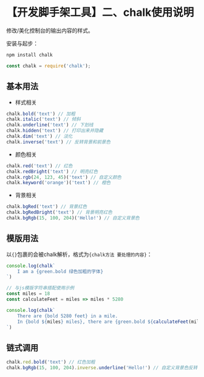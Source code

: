 # 【开发脚手架工具】二、chalk使用说明

修改/美化控制台的输出内容的样式。



安装与起步：

```javascript
npm install chalk

const chalk = require('chalk');
```

## 基本用法

- 样式相关

```javascript
chalk.bold('text') // 加粗
chalk.italic('text') // 倾斜
chalk.underline('text') // 下划线
chalk.hidden('text') // 打印出来并隐藏
chalk.dim('text') // 淡化
chalk.inverse('text') // 反转背景和前景色
```

- 颜色相关

```javascript
chalk.red('text') // 红色
chalk.redBright('text') // 明亮红色
chalk.rgb(24, 123, 45)('text') // 自定义颜色
chalk.keyword('orange')('text') // 橙色
```

- 背景相关

```javascript
chalk.bgRed('text') // 背景红色
chalk.bgRedBright('text') // 背景明亮红色
chalk.bgRgb(15, 100, 204)('Hello!') // 自定义背景色
```

## 模版用法

以`{}`包裹的会被chalk解析，格式为`{chalk方法 要处理的内容}`：

```javascript
console.log(chalk`
	I am a {green.bold 绿色加粗的字体}
`)

// 与js模版字符串搭配使用示例
const miles = 18
const calculateFeet = miles => miles * 5280

console.log(chalk`
	There are {bold 5280 feet} in a mile.
	In {bold ${miles} miles}, there are {green.bold ${calculateFeet(miles)}}.
`)
```

## 链式调用

```javascript
chalk.red.bold('text') // 红色加粗
chalk.bgRgb(15, 100, 204).inverse.underline('Hello!') // 自定义背景色反转+下划线
```

